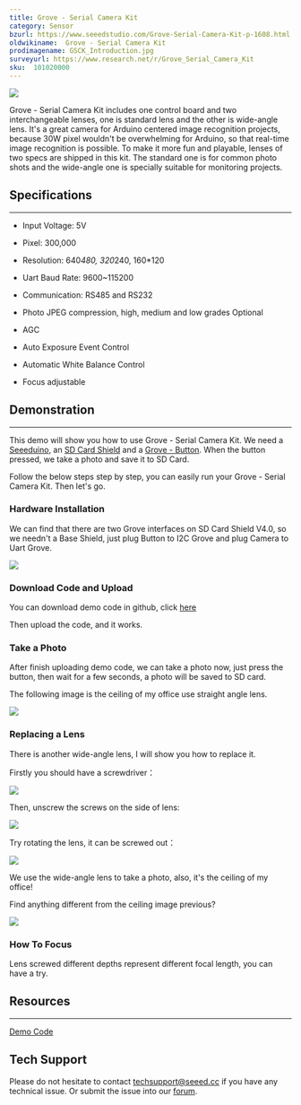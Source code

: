 ```yaml
---
title: Grove - Serial Camera Kit
category: Sensor
bzurl: https://www.seeedstudio.com/Grove-Serial-Camera-Kit-p-1608.html
oldwikiname:  Grove - Serial Camera Kit
prodimagename: GSCK_Introduction.jpg
surveyurl: https://www.research.net/r/Grove_Serial_Camera_Kit
sku:  101020000
---
```


![](https://github.com/SeeedDocument/Grove-Serial_Camera_Kit/raw/master/img/GSCK_Introduction.jpg)

Grove - Serial Camera Kit includes one control board and two interchangeable lenses, one is standard lens and the other is wide-angle lens. It's a great camera for Arduino centered image recognition projects, because 30W pixel wouldn't be overwhelming for Arduino, so that real-time image recognition is possible. To make it more fun and playable, lenses of two specs are shipped in this kit. The standard one is for common photo shots and the wide-angle one is specially suitable for monitoring projects.

##  Specifications
---
*   Input Voltage: 5V

*   Pixel: 300,000

*   Resolution: 640*480, 320*240, 160*120

*   Uart Baud Rate: 9600~115200

*   Communication: RS485 and RS232

*   Photo JPEG compression, high, medium and low grades Optional

*   AGC

*   Auto Exposure Event Control

*   Automatic White Balance Control

*   Focus adjustable

##  Demonstration
---
This demo will show you how to use Grove - Serial Camera Kit. We need a [Seeeduino](http://www.seeedstudio.com/depot/seeeduino-v30-atmega-328p-p-669.html?cPath=6_7), an [SD Card Shield](http://www.seeedstudio.com/depot/sd-card-shield-v40-p-1381.html?cPath=105) and a [Grove - Button](/Grove_Button/). When the button pressed, we take a photo and save it to SD Card.

Follow the below steps step by step, you can easily run your Grove - Serial Camera Kit. Then let's go.

###  Hardware Installation

We can find that there are two Grove interfaces on SD Card Shield V4.0, so we needn't a Base Shield, just plug Button to I2C Grove and plug Camera to Uart Grove.

![](https://github.com/SeeedDocument/Grove-Serial_Camera_Kit/raw/master/img/GSCK_Hardware.jpg)

###  Download Code and Upload

You can download demo code in github, click [here](https://github.com/Seeed-Studio/Grove_Serial_Camera_Kit)

Then upload the code, and it works.

###  Take a Photo

After finish uploading demo code, we can take a photo now, just press the button, then wait for a few seconds, a photo will be saved to SD card.

The following image is the ceiling of my office use straight angle lens.

![](https://github.com/SeeedDocument/Grove-Serial_Camera_Kit/raw/master/img/GSCK_60.jpg)

###  Replacing a Lens

There is another wide-angle lens, I will show you how to replace it.

Firstly you should have a screwdriver：

![](https://github.com/SeeedDocument/Grove-Serial_Camera_Kit/raw/master/img/GSCK_Step1.jpg)

Then, unscrew the screws on the side of lens:

![](https://github.com/SeeedDocument/Grove-Serial_Camera_Kit/raw/master/img/GSCK_Step2.jpg)

Try rotating the lens, it can be screwed out：

![](https://github.com/SeeedDocument/Grove-Serial_Camera_Kit/raw/master/img/GSCK_Step3.jpg)

We use  the wide-angle lens to take a photo, also, it's  the ceiling of my office!

Find anything different from the ceiling image previous?

![](https://github.com/SeeedDocument/Grove-Serial_Camera_Kit/raw/master/img/GSCK_90.jpg)

###  How To Focus

Lens screwed different depths represent different focal length, you can have a try.

##  Resources
---
[Demo Code](https://github.com/Seeed-Studio/Grove_Serial_Camera_Kit)

## Tech Support
Please do not hesitate to contact [techsupport@seeed.cc](techsupport@seeed.cc) if you have any technical issue. Or submit the issue into our [forum](http://forum.seeedstudio.com/). 
